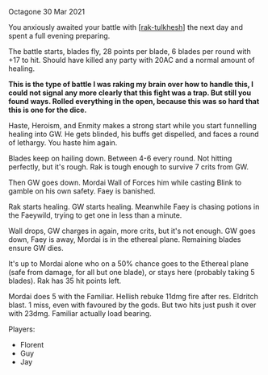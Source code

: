 Octagone
30 Mar 2021

You anxiously awaited your battle with [[rak-tulkhesh]] the next day and spent a full evening preparing.

The battle starts, blades fly, 28 points per blade, 6 blades per round with +17 to hit. Should have killed any party with 20AC and a normal amount of healing.

__This is the type of battle I was raking my brain over how to handle this, I could not signal any more clearly that this fight was a trap. But still you found ways. Rolled everything in the open, because this was so hard that this is one for the dice.__

Haste, Heroism, and Enmity makes a strong start while you start funnelling healing into GW. He gets blinded, his buffs get dispelled, and faces a round of lethargy. You haste him again.

Blades keep on hailing down. Between 4-6 every round. Not hitting perfectly, but it's rough. Rak is tough enough to survive 7 crits from GW.

Then GW goes down. Mordai Wall of Forces him while casting Blink to gamble on his own safety. Faey is banished.

Rak starts healing. GW starts healing. Meanwhile Faey is chasing potions in the Faeywild, trying to get one in less than a minute.

Wall drops, GW charges in again, more crits, but it's not enough. GW goes down, Faey is away, Mordai is in the ethereal plane. Remaining blades ensure GW dies.

It's up to Mordai alone who on a 50% chance goes to the Ethereal plane (safe from damage, for all but one blade), or stays here (probably taking 5 blades). Rak has 35 hit points left.

Mordai does 5 with the Familiar. Hellish rebuke 11dmg fire after res.
Eldritch blast. 1 miss, even with favoured by the gods. But two hits just push it over with 23dmg.
Familiar actually load bearing.

Players:
- Florent
- Guy
- Jay

[//begin]: # "Autogenerated link references for markdown compatibility"
[rak-tulkhesh]: ../npcs/rak-tulkhesh "Rak Tulkhesh"
[//end]: # "Autogenerated link references"
